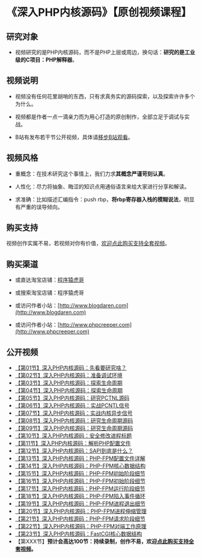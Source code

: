 # 《深入PHP内核源码》【原创视频课程】

## 研究对象
* 视频研究的是PHP内核源码，而不是PHP上层或周边，换句话：**研究的是工业级的C项目：PHP解释器**。

## 视频说明

* 视频没有任何花里胡哨的东西，只有求真务实的源码探索，以及探索许许多个为什么。

* 视频都是作者一点一滴亲力而为用心打造的原创制作，全部立足于调试与实战。

* B站有发布若干节公开视频，具体请[移步B站观看](https://www.bilibili.com/video/BV1pP4y1G7ae/)。

## 视频风格

* 重概念：在技术研究这个事情上，我们力求**其概念严谨苛刻认真**。

* 人性化：尽力将抽象、晦涩的知识点用通俗语言来给大家进行分享和解读。

* 求准确：比如描述汇编指令：push rbp，**将rbp寄存器入栈的模糊说法**，明显有严重的误导倾向。

## 购买支持

视频创作实属不易，若视频对你有价值，[欢迎点此购买支持全套视频](https://m.tb.cn/h.UwjzCTN)。

## 购买渠道

* 或直达淘宝店铺：[程序猿虎哥](https://m.tb.cn/h.UwjzCTN)

* 或搜索淘宝店铺：程序猿虎哥

* 或访问作者小站：[http://www.blogdaren.com](http://www.blogdaren.com)

* 或访问作者小站：[http://www.phpcreeper.com](http://www.phpcreeper.com)

## 公开视频

* [【第01节】深入PHP内核源码：先看要研究啥？](https://www.bilibili.com/video/BV1pP4y1G7ae/)   
* [【第02节】深入PHP内核源码：准备调试环境](https://www.bilibili.com/video/BV1Fb4y1H7C1/)   
* [【第03节】深入PHP内核源码：探索生命周期](https://www.bilibili.com/video/BV1XS4y1376q/)   
* [【第04节】深入PHP内核源码：探索生命周期](https://www.bilibili.com/video/BV1TZ4y1m7PD/)   
* [【第05节】深入PHP内核源码：研究PCTNL源码](https://www.bilibili.com/video/BV1dB4y127HX/)   
* [【第06节】深入PHP内核源码：实战PCNTL信号](https://www.bilibili.com/video/BV1NZ4y1t728/)   
* [【第07节】深入PHP内核源码：实战内核异步信号](https://www.bilibili.com/video/BV1mY411T7No/)   
* [【第08节】深入PHP内核源码：研究生命周期源码](https://www.bilibili.com/video/BV1gt4y1V7gD/)   
* [【第09节】深入PHP内核源码：研究生命周期源码](https://www.bilibili.com/video/BV1Vt4y1g7RW/)   
* [【第10节】深入PHP内核源码：安全修改进程标题](https://www.bilibili.com/video/BV1fa411V77x/)   
* [【第11节】深入PHP内核源码：解析PHP配置文件](https://www.bilibili.com/video/BV1mG4y1q7XY/)   
* [【第12节】深入PHP内核源码：SAPI到底是什么？](https://www.bilibili.com/video/BV1Ge4y1S7Cg/)   
* [【第13节】深入PHP内核源码：PHP-FPM配置文件详解](https://www.bilibili.com/video/BV1UP411w7vG/)   
* [【第14节】深入PHP内核源码：PHP-FPM核心数据结构](https://www.bilibili.com/video/BV1Z841187tU/)   
* [【第15节】深入PHP内核源码：PHP-FPM初始阶段细节](https://www.bilibili.com/video/BV1r44y1U7VV/)   
* [【第16节】深入PHP内核源码：PHP-FPM初始阶段细节](https://www.bilibili.com/video/BV1UX4y1U7Jx/)   
* [【第17节】深入PHP内核源码：PHP-FPM运行阶段细节](https://www.bilibili.com/video/BV1FP411o7ZP/)   
* [【第18节】深入PHP内核源码：PHP-FPM陷入事件循环](https://www.bilibili.com/video/BV1QT411q7uA/)   
* [【第19节】深入PHP内核源码：PHP-FPM进程退出细节](https://www.bilibili.com/video/BV1Gk4y1J7cV/)   
* [【第20节】深入PHP内核源码：PHP-FPM进程伸缩管理](https://www.bilibili.com/video/BV1UX4y117Ei/)   
* [【第21节】深入PHP内核源码：PHP-FPM请求阶段细节](https://www.bilibili.com/video/BV1Bs4y1i7mA/)   
* [【第22节】深入PHP内核源码：PHP-FPM对端工作原理](https://www.bilibili.com/video/BV1pP4y1G7ae/)   
* [【第23节】深入PHP内核源码：FastCGI核心数据结构](https://www.bilibili.com/video/BV1pP4y1G7ae/)   
* 【第XXX节】**预计会高达100节：持续录制，创作不易，欢迎[点此购买支持全套视频](https://m.tb.cn/h.UwjzCTN)。**

